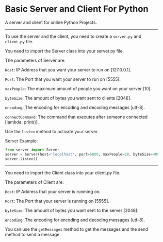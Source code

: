 # Basic Server and Client For Python

 A server and client for online Python Projects.

---

To use the server and the client, you need to create a `server.py` and `client.py` file.

You need to import the Server class into your server.py file.

The parameters of Server are:

`Host`: IP Address that you want your server to run on [127.0.0.1].

`Port`: The Port that you want your server to run on [5555].

`maxPeople`: The maximum amount of people you want on your server [10].

`byteSize`: The amount of bytes you want sent to clients [2048].

`encoding`: The encoding for encoding and decoding messages [utf-8].

`connectCommand`: The command that executes after someone connected [lambda: print()].

Use the `listen` method to activate your server.

Server Example:
```Python
from server import Server
server = Server(host='localhost', port=5000, maxPeople=20, byteSize=4096, encoding='LF', connectCommand=lambda: print("Hello, World!"))
server.listen()
```

---

You need to import the Client class into your client.py file.

The parameters of Client are:

`Host`: IP Address that your server is runming on.

`Port`: The Port that your server is running on [5555].

`byteSize`: The amount of bytes you want sent to the server [2048].

`encoding`: The encoding for encoding and decoding messages [utf-8].

You can use the `getMessages` method to get the messages and the send method to send a message.
